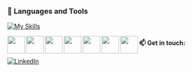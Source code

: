 ### 🧰 Languages and Tools 
[![My Skills](https://skillicons.dev/icons?i=js,html,css,react,vscode,github,git)](https://skillicons.dev) 

<img align="left" width="40px" padding-right="10px" src="https://cdn.jsdelivr.net/gh/devicons/devicon@latest/icons/html5/html5-original.svg" />
<img align="left" width="40px" padding-right="10px" src="https://cdn.jsdelivr.net/gh/devicons/devicon@latest/icons/css3/css3-original.svg" />   
<img align="left" width="40px" padding-right="10px" src="https://cdn.jsdelivr.net/gh/devicons/devicon@latest/icons/javascript/javascript-original.svg" />
<img align="left" width="40px" padding-right="10px" src="https://cdn.jsdelivr.net/gh/devicons/devicon@latest/icons/react/react-original.svg" />
<img align="left" width="40px" padding-right="10px" src="https://cdn.jsdelivr.net/gh/devicons/devicon@latest/icons/vscode/vscode-original.svg" />
<img align="left" width="40px" padding-right="10px" src="https://cdn.jsdelivr.net/gh/devicons/devicon@latest/icons/git/git-original.svg" />
<img align="left" width="40px" padding-right="10px" src="https://cdn.jsdelivr.net/gh/devicons/devicon@latest/icons/github/github-original.svg" />
        
#### 📫 Get in touch:
 
[![LinkedIn](https://img.shields.io/badge/LinkedIn-0077B5?style=for-the-badge&logo=linkedin&logoColor=white)](https://www.linkedin.com/in/susannah-bennett-a16627181/)

<!--
**sfbennett/sfbennett** is a ✨ _special_ ✨ repository because its `README.md` (this file) appears on your GitHub profile.

Here are some ideas to get you started:

- 🔭 I’m currently working on ...
- 🌱 I’m currently learning ...
- 👯 I’m looking to collaborate on ...
- 🤔 I’m looking for help with ...
- 💬 Ask me about ...
- 📫 How to reach me: ...
- 😄 Pronouns: ...
- ⚡ Fun fact: ...

### Hi there 👋

## 🚀 About Me

## 🌱 Currently Exploring
-->
